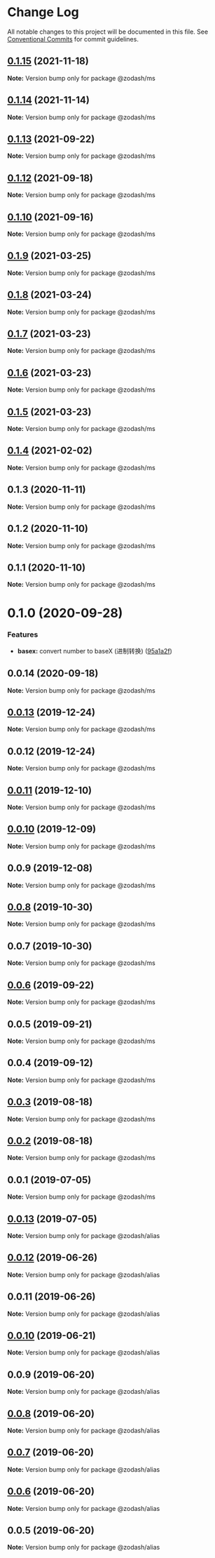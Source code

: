 # Change Log

All notable changes to this project will be documented in this file.
See [Conventional Commits](https://conventionalcommits.org) for commit guidelines.

## [0.1.15](https://github.com/zcorky/zodash/compare/@zodash/ms@0.1.14...@zodash/ms@0.1.15) (2021-11-18)

**Note:** Version bump only for package @zodash/ms





## [0.1.14](https://github.com/zcorky/zodash/compare/@zodash/ms@0.1.13...@zodash/ms@0.1.14) (2021-11-14)

**Note:** Version bump only for package @zodash/ms





## [0.1.13](https://github.com/zcorky/zodash/compare/@zodash/ms@0.1.12...@zodash/ms@0.1.13) (2021-09-22)

**Note:** Version bump only for package @zodash/ms





## [0.1.12](https://github.com/zcorky/zodash/compare/@zodash/ms@0.1.10...@zodash/ms@0.1.12) (2021-09-18)

**Note:** Version bump only for package @zodash/ms





## [0.1.10](https://github.com/zcorky/zodash/compare/@zodash/ms@0.1.9...@zodash/ms@0.1.10) (2021-09-16)

**Note:** Version bump only for package @zodash/ms





## [0.1.9](https://github.com/zcorky/zodash/compare/@zodash/ms@0.1.8...@zodash/ms@0.1.9) (2021-03-25)

**Note:** Version bump only for package @zodash/ms





## [0.1.8](https://github.com/zcorky/zodash/compare/@zodash/ms@0.1.7...@zodash/ms@0.1.8) (2021-03-24)

**Note:** Version bump only for package @zodash/ms





## [0.1.7](https://github.com/zcorky/zodash/compare/@zodash/ms@0.1.6...@zodash/ms@0.1.7) (2021-03-23)

**Note:** Version bump only for package @zodash/ms





## [0.1.6](https://github.com/zcorky/zodash/compare/@zodash/ms@0.1.5...@zodash/ms@0.1.6) (2021-03-23)

**Note:** Version bump only for package @zodash/ms





## [0.1.5](https://github.com/zcorky/zodash/compare/@zodash/ms@0.1.4...@zodash/ms@0.1.5) (2021-03-23)

**Note:** Version bump only for package @zodash/ms





## [0.1.4](https://github.com/zcorky/zodash/compare/@zodash/ms@0.1.3...@zodash/ms@0.1.4) (2021-02-02)

**Note:** Version bump only for package @zodash/ms





## 0.1.3 (2020-11-11)

**Note:** Version bump only for package @zodash/ms





## 0.1.2 (2020-11-10)

**Note:** Version bump only for package @zodash/ms





## 0.1.1 (2020-11-10)

**Note:** Version bump only for package @zodash/ms





# 0.1.0 (2020-09-28)


### Features

* **basex:** convert number to baseX (进制转换) ([95a1a2f](https://github.com/zcorky/zodash/commit/95a1a2f361d73de5caa3b8e297c1643e97e40983))





## 0.0.14 (2020-09-18)

**Note:** Version bump only for package @zodash/ms





## [0.0.13](https://github.com/zcorky/zodash/compare/@zodash/ms@0.0.12...@zodash/ms@0.0.13) (2019-12-24)

**Note:** Version bump only for package @zodash/ms





## 0.0.12 (2019-12-24)

**Note:** Version bump only for package @zodash/ms





## [0.0.11](https://github.com/zcorky/zodash/compare/@zodash/ms@0.0.10...@zodash/ms@0.0.11) (2019-12-10)

**Note:** Version bump only for package @zodash/ms





## [0.0.10](https://github.com/zcorky/zodash/compare/@zodash/ms@0.0.9...@zodash/ms@0.0.10) (2019-12-09)

**Note:** Version bump only for package @zodash/ms





## 0.0.9 (2019-12-08)

**Note:** Version bump only for package @zodash/ms





## [0.0.8](https://github.com/zcorky/zodash/compare/@zodash/ms@0.0.7...@zodash/ms@0.0.8) (2019-10-30)

**Note:** Version bump only for package @zodash/ms





## 0.0.7 (2019-10-30)

**Note:** Version bump only for package @zodash/ms





## [0.0.6](https://github.com/zcorky/zodash/compare/@zodash/ms@0.0.5...@zodash/ms@0.0.6) (2019-09-22)

**Note:** Version bump only for package @zodash/ms





## 0.0.5 (2019-09-21)

**Note:** Version bump only for package @zodash/ms





## 0.0.4 (2019-09-12)

**Note:** Version bump only for package @zodash/ms





## [0.0.3](https://github.com/zcorky/zodash/compare/@zodash/ms@0.0.2...@zodash/ms@0.0.3) (2019-08-18)

**Note:** Version bump only for package @zodash/ms





## [0.0.2](https://github.com/zcorky/zodash/compare/@zodash/ms@0.0.1...@zodash/ms@0.0.2) (2019-08-18)

**Note:** Version bump only for package @zodash/ms





## 0.0.1 (2019-07-05)

**Note:** Version bump only for package @zodash/ms





## [0.0.13](https://github.com/zcorky/zodash/compare/@zodash/alias@0.0.12...@zodash/alias@0.0.13) (2019-07-05)

**Note:** Version bump only for package @zodash/alias





## [0.0.12](https://github.com/zcorky/zodash/compare/@zodash/alias@0.0.11...@zodash/alias@0.0.12) (2019-06-26)

**Note:** Version bump only for package @zodash/alias





## 0.0.11 (2019-06-26)

**Note:** Version bump only for package @zodash/alias





## [0.0.10](https://github.com/zcorky/zodash/compare/@zodash/alias@0.0.9...@zodash/alias@0.0.10) (2019-06-21)

**Note:** Version bump only for package @zodash/alias





## 0.0.9 (2019-06-20)

**Note:** Version bump only for package @zodash/alias





## [0.0.8](https://github.com/zcorky/zodash/compare/@zodash/alias@0.0.7...@zodash/alias@0.0.8) (2019-06-20)

**Note:** Version bump only for package @zodash/alias





## [0.0.7](https://github.com/zcorky/zodash/compare/@zodash/alias@0.0.6...@zodash/alias@0.0.7) (2019-06-20)

**Note:** Version bump only for package @zodash/alias





## [0.0.6](https://github.com/zcorky/zodash/compare/@zodash/alias@0.0.5...@zodash/alias@0.0.6) (2019-06-20)

**Note:** Version bump only for package @zodash/alias





## 0.0.5 (2019-06-20)

**Note:** Version bump only for package @zodash/alias

